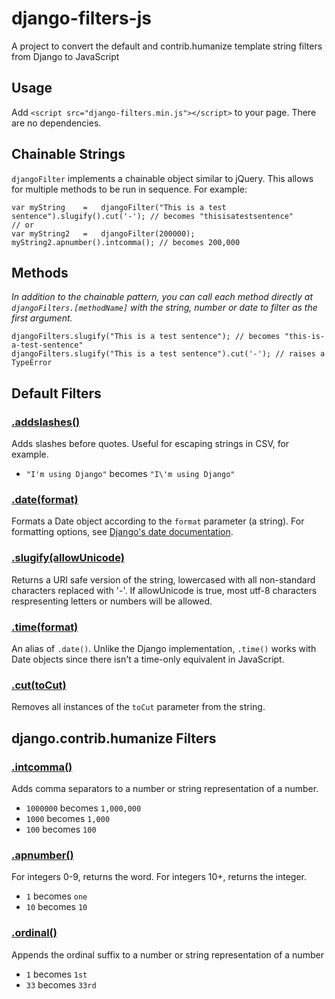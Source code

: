 # django-filters-js

A project to convert the default and contrib.humanize template string filters from Django to JavaScript

## Usage

Add `<script src="django-filters.min.js"></script>` to your page. There are no dependencies.

## Chainable Strings

`djangoFilter` implements a chainable object similar to jQuery. This allows for multiple methods to be run in sequence. For example:

    var myString    =   djangoFilter("This is a test sentence").slugify().cut('-'); // becomes "thisisatestsentence"
    // or
    var myString2   =   djangoFilter(200000);
    myString2.apnumber().intcomma(); // becomes 200,000

## Methods

_In addition to the chainable pattern, you can call each method directly at `djangoFilters.[methodName]` with the string, number or date to filter as the first argument._

    djangoFilters.slugify("This is a test sentence"); // becomes "this-is-a-test-sentence"
    djangoFilters.slugify("This is a test sentence").cut('-'); // raises a TypeError

## Default Filters

<a id="addslashes"></a>

### [.addslashes()](#addslashes)

Adds slashes before quotes. Useful for escaping strings in CSV, for example.

- `"I'm using Django"` becomes `"I\'m using Django"`

<a id="date"></a>

### [.date(format)](#date)

Formats a Date object according to the `format` parameter (a string). For formatting options, see [Django's date documentation](https://docs.djangoproject.com/en/latest/ref/templates/builtins/#date).

<a id="slugify"></a>

### [.slugify(allowUnicode)](#slugify)

Returns a URI safe version of the string, lowercased with all non-standard characters replaced with '-'. If allowUnicode is true, most utf-8 characters respresenting letters or numbers will be allowed.

<a id="time"></a>

### [.time(format)](#time)

An alias of `.date()`. Unlike the Django implementation, `.time()` works with Date objects since there isn't a time-only equivalent in JavaScript.

<a id="cut"></a>

### [.cut(toCut)](#cut)

Removes all instances of the `toCut` parameter from the string.

## django.contrib.humanize Filters

<a id="intcomma"></a>

### [.intcomma()](#intcomma)

Adds comma separators to a number or string representation of a number.

- `1000000` becomes `1,000,000`
- `1000` becomes `1,000`
- `100` becomes `100`

<a id="apnumber"></a>

### [.apnumber()](#apnumber)

For integers 0-9, returns the word. For integers 10+, returns the integer.

- `1` becomes `one`
- `10` becomes `10`

<a id="ordinal"></a>

### [.ordinal()](#ordinal)

Appends the ordinal suffix to a number or string representation of a number

- `1` becomes `1st`
- `33` becomes `33rd`
